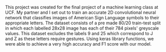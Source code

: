 This project was created for the final project of a machine learning class at UCF. My partner and I set out to train an accurate 2D convolutional neural network that classifies images of American Sign Language symbols to their appropriate letters. The dataset consists of a pre made 80/20 train-test split in which each labelled 28x28 image has each of their 784 pixels' greyscale values. This dataset excludes the labels 9 and 25 which correspond to J and Z as these letters require gestures. Using keras library functions, we were able to achieve a very high accuracy and F1 score with our model. 
